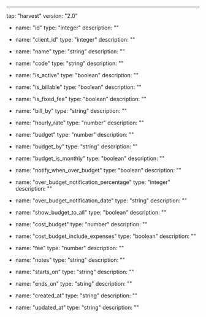 ---
tap: "harvest"
version: "2.0"
  - name: "id"
    type: "integer"
    description: ""

  - name: "client_id"
    type: "integer"
    description: ""

  - name: "name"
    type: "string"
    description: ""

  - name: "code"
    type: "string"
    description: ""

  - name: "is_active"
    type: "boolean"
    description: ""

  - name: "is_billable"
    type: "boolean"
    description: ""

  - name: "is_fixed_fee"
    type: "boolean"
    description: ""

  - name: "bill_by"
    type: "string"
    description: ""

  - name: "hourly_rate"
    type: "number"
    description: ""

  - name: "budget"
    type: "number"
    description: ""

  - name: "budget_by"
    type: "string"
    description: ""

  - name: "budget_is_monthly"
    type: "boolean"
    description: ""

  - name: "notify_when_over_budget"
    type: "boolean"
    description: ""

  - name: "over_budget_notification_percentage"
    type: "integer"
    description: ""

  - name: "over_budget_notification_date"
    type: "string"
    description: ""

  - name: "show_budget_to_all"
    type: "boolean"
    description: ""

  - name: "cost_budget"
    type: "number"
    description: ""

  - name: "cost_budget_include_expenses"
    type: "boolean"
    description: ""

  - name: "fee"
    type: "number"
    description: ""

  - name: "notes"
    type: "string"
    description: ""

  - name: "starts_on"
    type: "string"
    description: ""

  - name: "ends_on"
    type: "string"
    description: ""

  - name: "created_at"
    type: "string"
    description: ""

  - name: "updated_at"
    type: "string"
    description: ""

